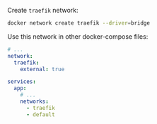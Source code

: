 Create `traefik` network:
```bash
docker network create traefik --driver=bridge
```

Use this network in other docker-compose files:
```yaml
# ...
network:
  traefik:
    external: true

services:
  app:
    # ...
    networks:
      - traefik
      - default
```

